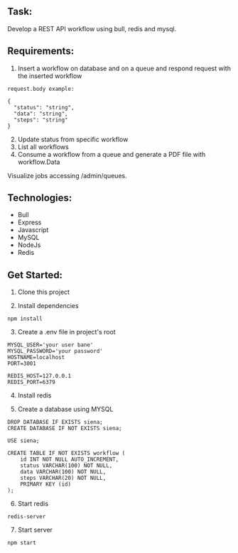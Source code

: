 ## Task:

Develop a REST API workflow using bull, redis and mysql.

## Requirements:

1. Insert a workflow on database and on a queue and respond request with the inserted workflow

```
request.body example:

{
  "status": "string",
  "data": "string",
  "steps": "string"
}

```
2. Update status from specific workflow
3. List all workflows
4. Consume a workflow from a queue and generate a PDF file with workflow.Data

Visualize jobs accessing /admin/queues.

## Technologies:

* Bull
* Express
* Javascript
* MySQL
* NodeJs
* Redis

## Get Started:

1. Clone this project

2. Install dependencies

```
npm install
```
3. Create a .env file in project's root

```
MYSQL_USER='your user bane'
MYSQL_PASSWORD='your password'
HOSTNAME=localhost
PORT=3001

REDIS_HOST=127.0.0.1
REDIS_PORT=6379

```
4. Install redis

5. Create a database using MYSQL

```
DROP DATABASE IF EXISTS siena;
CREATE DATABASE IF NOT EXISTS siena;

USE siena;

CREATE TABLE IF NOT EXISTS workflow (
	id INT NOT NULL AUTO_INCREMENT,
    status VARCHAR(100) NOT NULL,
    data VARCHAR(100) NOT NULL,
    steps VARCHAR(20) NOT NULL,
    PRIMARY KEY (id)
);

```

6. Start redis

```
redis-server
```

7. Start server

```
npm start
```